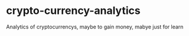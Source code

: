# crypto-currency-analytics
Analytics of cryptocurrencys, maybe to gain money, mabye just for learn

